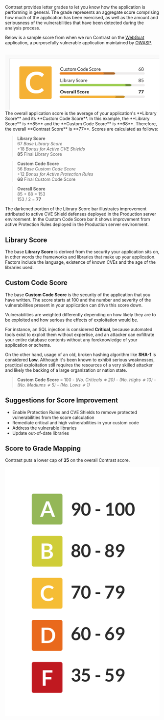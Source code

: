 <!--
title: "Contrast Scoring Guide"
description: "Guide to Contrast scoring"
tags: "TeamServer application scoring guide grade"
-->

Contrast provides letter grades to let you know how the application is performing in general. The grade represents an aggregate score comprising how much of the application has been exercised, as well as the amount and seriousness of the vulnerabilities that have been detected during the analysis process.

Below is a sample score from when we run Contrast on the [WebGoat](https://code.google.com/p/webgoat/) application, a purposefully vulnerable application maintained by [OWASP](https://www.owasp.org/index.php/Main_Page).

<br/>
<a href="assets/images/KB1-d10_1.png" rel="lightbox" title="Contrast Score"><img class="thumbnail" src="assets/images/KB1-d10_1.png"/></a>
<br/>
The overall application score is the average of your application's **Library Score** and its **Custom Code Score**. In this example, the **Library Score** is **85** and the **Custom Code Score** is **68**. Therefore, the overall **Contrast Score** is **77**. Scores are calculated as follows:

>**Library Score**<br/>
> 67 *Base Library Score*<br/>
>+18 *Bonus for Active CVE Shields*<br/>
> **85** Final Library Score<br/>

>**Custom Code Score**<br/>
> 56 *Base Custom Code Score*<br/>
>+12 *Bonus for Active Protection Rules*<br/>
> **68** Final Custom Code Score<br/>

>**Overall Score**<br/>
>85 + 68 = 153</br>
>153 / 2 = **77**<br/>

The darkened portion of the Library Score bar illustrates improvement attributed to active CVE Shield defenses deployed in the Production server environment. In the Custom Code Score bar it shows improvement from active Protection Rules deployed in the Production server environment.


## Library Score

The base **Library Score** is derived from the security your application sits on, in other words the frameworks and libraries that make up your application. Factors include the language, existence of known CVEs and the age of the libraries used.


## Custom Code Score

The base **Custom Code Score** is the security of the application that you have written. The score starts at 100 and the number and severity of the vulnerabilities present in your application can drive this score down.

Vulnerabilities are weighted differently depending on how likely they are to be exploited and how serious the effects of exploitation would be.

For instance, an SQL injection is considered **Critical**, because automated tools exist to exploit them without expertise, and an attacker can exfiltrate your entire database contents without any foreknowledge of your application or schema.

On the other hand, usage of an old, broken hashing algorithm like **SHA-1** is considered **Low**. Although it's been known to exhibit serious weaknesses, practical exploitation still requires the resources of a very skilled attacker and likely the backing of a large organization or nation state.

>**Custom Code Score** = 100 - *(No. Criticals &#8727; 20)* - *(No. Highs &#8727; 10)* - *(No. Mediums &#8727; 5)* - *(No. Lows &#8727; 1)*


## Suggestions for Score Improvement

* Enable Protection Rules and CVE Shields to remove protected vulnerabilities from the score calculation
* Remediate critical and high vulnerabilities in your custom code
* Address the vulnerable libraries
* Update out-of-date libraries


## Score to Grade Mapping

Contrast puts a lower cap of **35** on the overall Contrast score.

<a href="assets/images/KB1-d10_2.png" rel="lightbox" title="Score To Grade Mapping"><img class="thumbnail" src="assets/images/KB1-d10_2.png"/></a>


